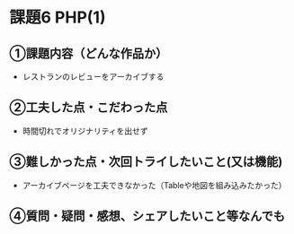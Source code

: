 # 課題6 PHP(1)

## ①課題内容（どんな作品か）
- レストランのレビューをアーカイブする

## ②工夫した点・こだわった点
- 時間切れでオリジナリティを出せず

## ③難しかった点・次回トライしたいこと(又は機能)
- アーカイブページを工夫できなかった（Tableや地図を組み込みたかった）

## ④質問・疑問・感想、シェアしたいこと等なんでも
